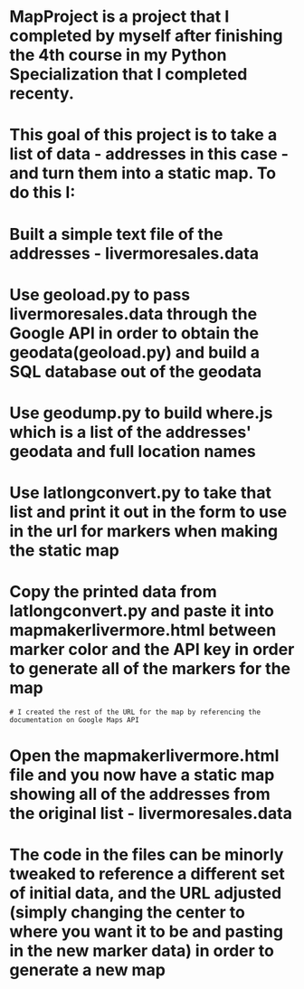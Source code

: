 # MapProject is a project that I completed by myself after finishing the 4th course in my Python Specialization that I completed recenty. 
# This goal of this project is to take a list of data - addresses in this case - and turn them into a static map. To do this I:
  # Built a simple text file of the addresses - livermoresales.data
  # Use geoload.py to pass livermoresales.data through the Google API in order to obtain the geodata(geoload.py) and build a SQL database out of the geodata
  # Use geodump.py to build where.js which is a list of the addresses' geodata and full location names 
  # Use latlongconvert.py to take that list and print it out in the form to use in the url for markers when making the static map
  # Copy the printed data from latlongconvert.py and paste it into mapmakerlivermore.html between marker color and the API key in order to generate all of the markers for the map
    # I created the rest of the URL for the map by referencing the documentation on Google Maps API
  # Open the mapmakerlivermore.html file and you now have a static map showing all of the addresses from the original list - livermoresales.data
  # The code in the files can be minorly tweaked to reference a different set of initial data, and the URL adjusted (simply changing the center to where you want it to be and pasting in the new marker data) in order to generate a new map
